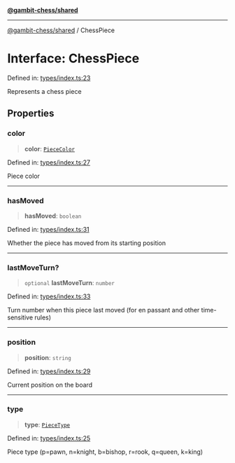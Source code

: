 [**@gambit-chess/shared**](../README.md)

***

[@gambit-chess/shared](../globals.md) / ChessPiece

# Interface: ChessPiece

Defined in: [types/index.ts:23](https://github.com/cango91/gambit-chess/blob/eb72863bad5303683d8e9d112378354ee1ab9ca6/shared/src/types/index.ts#L23)

Represents a chess piece

## Properties

### color

> **color**: [`PieceColor`](../type-aliases/PieceColor.md)

Defined in: [types/index.ts:27](https://github.com/cango91/gambit-chess/blob/eb72863bad5303683d8e9d112378354ee1ab9ca6/shared/src/types/index.ts#L27)

Piece color

***

### hasMoved

> **hasMoved**: `boolean`

Defined in: [types/index.ts:31](https://github.com/cango91/gambit-chess/blob/eb72863bad5303683d8e9d112378354ee1ab9ca6/shared/src/types/index.ts#L31)

Whether the piece has moved from its starting position

***

### lastMoveTurn?

> `optional` **lastMoveTurn**: `number`

Defined in: [types/index.ts:33](https://github.com/cango91/gambit-chess/blob/eb72863bad5303683d8e9d112378354ee1ab9ca6/shared/src/types/index.ts#L33)

Turn number when this piece last moved (for en passant and other time-sensitive rules)

***

### position

> **position**: `string`

Defined in: [types/index.ts:29](https://github.com/cango91/gambit-chess/blob/eb72863bad5303683d8e9d112378354ee1ab9ca6/shared/src/types/index.ts#L29)

Current position on the board

***

### type

> **type**: [`PieceType`](../type-aliases/PieceType.md)

Defined in: [types/index.ts:25](https://github.com/cango91/gambit-chess/blob/eb72863bad5303683d8e9d112378354ee1ab9ca6/shared/src/types/index.ts#L25)

Piece type (p=pawn, n=knight, b=bishop, r=rook, q=queen, k=king)
